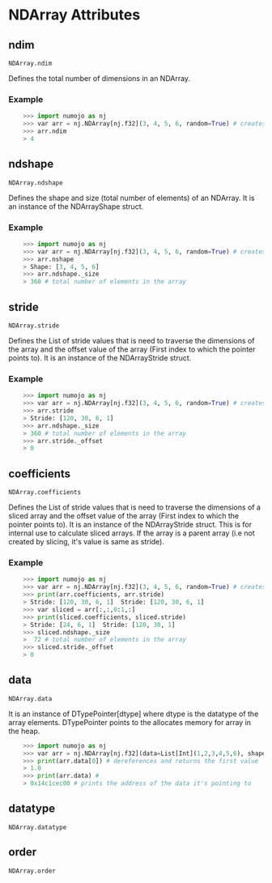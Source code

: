 # NDArray Attributes

## ndim
`NDArray.ndim`

Defines the total number of dimensions in an NDArray.
### Example
```python
    >>> import numojo as nj
    >>> var arr = nj.NDArray[nj.f32](3, 4, 5, 6, random=True) # creates a 3x4x5x6 array filled with random float32 values
    >>> arr.ndim
    > 4
```


## ndshape
`NDArray.ndshape`

Defines the shape and size (total number of elements) of an NDArray. It is an instance of the NDArrayShape struct.

### Example
```python
    >>> import numojo as nj
    >>> var arr = nj.NDArray[nj.f32](3, 4, 5, 6, random=True) # creates a 3x4x5x6 array filled with random float32 values
    >>> arr.nshape
    > Shape: [3, 4, 5, 6]
    >>> arr.ndshape._size
    > 360 # total number of elements in the array
```

## stride
`NDArray.stride`

Defines the List of stride values that is need to traverse the dimensions of the array and the offset value of the array (First index to which the pointer points to). It is an instance of the NDArrayStride struct.

### Example
```python
    >>> import numojo as nj
    >>> var arr = nj.NDArray[nj.f32](3, 4, 5, 6, random=True) # creates a 3x4x5x6 array filled with random float32 values
    >>> arr.stride
    > Stride: [120, 30, 6, 1]
    >>> arr.ndshape._size
    > 360 # total number of elements in the array
    >>> arr.stride._offset
    > 0
```

## coefficients
`NDArray.coefficients`

Defines the List of stride values that is need to traverse the dimensions of a sliced array and the offset value of the array (First index to which the pointer points to). It is an instance of the NDArrayStride struct. This is for internal use to calculate sliced arrays. If the array is a parent array (i.e not created by slicing, it's value is same as stride).

### Example
```python
    >>> import numojo as nj
    >>> var arr = nj.NDArray[nj.f32](3, 4, 5, 6, random=True) # creates a 3x4x5x6 array filled with random float32 values
    >>> print(arr.coefficients, arr.stride)
    > Stride: [120, 30, 6, 1]  Stride: [120, 30, 6, 1]
    >>> var sliced = arr[:,:,0:1,:]
    >>> print(sliced.coefficients, sliced.stride)
    > Stride: [24, 6, 1]  Stride: [120, 30, 1] 
    >>> sliced.ndshape._size
    >  72 # total number of elements in the array
    >>> sliced.stride._offset
    > 0
```

## data
`NDArray.data`

It is an instance of DTypePointer[dtype] where dtype is the datatype of the array elements. DTypePointer points to the allocates memory for array in the heap. 

```python
    >>> import numojo as nj
    >>> var arr = nj.NDArray[nj.f32](data=List[Int](1,2,3,4,5,6), shape=List[Int](2,3)) # creates a 2x3 array filled with given data elements
    >>> print(arr.data[0]) # dereferences and returns the first value
    > 1.0
    >>> print(arr.data) #
    > 0x14c1cec00 # prints the address of the data it's pointing to
```

##  datatype
`NDArray.datatype`


## order
`NDArray.order`
